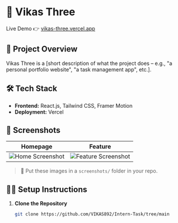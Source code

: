 # 🚀 Vikas Three

Live Demo 👉 [vikas-three.vercel.app](https://vikas-three.vercel.app)

## 📌 Project Overview

Vikas Three is a [short description of what the project does – e.g., "a personal portfolio website", "a task management app", etc.].

## 🛠 Tech Stack

- **Frontend:** React.js, Tailwind CSS, Framer Motion
- **Deployment:** Vercel

## 📸 Screenshots

| Homepage | Feature |
|----------|---------|
| ![Home Screenshot](./screenshots/home.png) | ![Feature Screenshot](./screenshots/feature.png) |

> 📁 Put these images in a `screenshots/` folder in your repo.

## 🧑‍💻 Setup Instructions

1. **Clone the Repository**
   ```bash
   git clone https://github.com/VIKAS892/Intern-Task/tree/main
